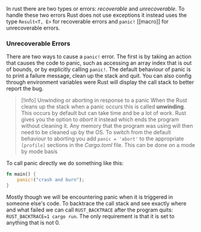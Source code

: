 In rust there are two types or errors: *recoverable* and *unrecoverable*. To handle these two errors Rust does not use exceptions it instead uses the type `Result<T, E>` for recoverable errors and `panic!` [[macro]] for unrecoverable errors. 

### Unrecoverable Errors

There are two ways to cause a `panic!` error. The first is by taking an action that causes the code to panic, such as accessing an array index that is out of bounds, or by explicitly calling `panic!`. The default behaviour of panic is to print a failure message, clean up the stack and quit. You can also config through environment variables were Rust will display the call stack to better report the bug.

> [!info] Unwinding or aborting in response to a panic
> When the Rust cleans up the stack when a panic occurs this is called **unwinding**. This occurs by default but can take time and be a lot of work. Rust gives you the option to *abort* it instead which ends the program without cleaning it.
> Any memory that the program was using will then need to be cleaned up by the OS. To switch from the default behaviour to aborting you add `panic = 'abort'` to the appropriate `[profile]` sections in the *Cargo.toml* file. This can be done on a mode by mode basis

To call panic directly we do something like this:

```rust
fn main() {
    panic!("crash and burn");
}
```

Mostly though we will be encountering panic when it is triggered in someone else's code. To backtrace the call stack and see exactly where and what failed we can call `RUST_BACKTRACE` after the program quits: `RUST_BACKTRACE=1 cargo run`. The only requirement is that it is set to anything that is not 0.